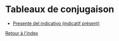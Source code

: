 # Tableaux de conjugaison

- [Presente del indicativo (indicatif présent)](conjugaison/presente.md)

[Retour à l'index](index.md)
